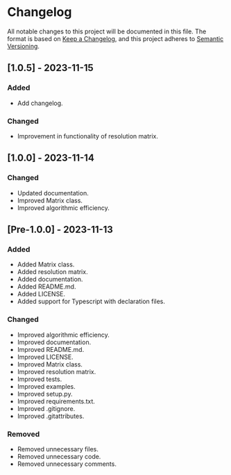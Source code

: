# Changelog

All notable changes to this project will be documented in this file. The format is based on [Keep a Changelog](https://keepachangelog.com/en/1.0.0/),
and this project adheres to [Semantic Versioning](https://semver.org/spec/v2.0.0.html).

## [1.0.5] - 2023-11-15

### Added
- Add changelog.

### Changed
- Improvement in functionality of resolution matrix.

## [1.0.0] - 2023-11-14

### Changed
- Updated documentation.
- Improved Matrix class.
- Improved algorithmic efficiency.

## [Pre-1.0.0] - 2023-11-13

### Added
- Added Matrix class.
- Added resolution matrix.
- Added documentation.
- Added README.md.
- Added LICENSE.
- Added support for Typescript with declaration files.

### Changed
- Improved algorithmic efficiency.
- Improved documentation.
- Improved README.md.
- Improved LICENSE.
- Improved Matrix class.
- Improved resolution matrix.
- Improved tests.
- Improved examples.
- Improved setup.py.
- Improved requirements.txt.
- Improved .gitignore.
- Improved .gitattributes.

### Removed
- Removed unnecessary files.
- Removed unnecessary code.
- Removed unnecessary comments.
